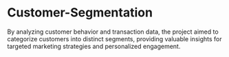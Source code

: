 # Customer-Segmentation
By analyzing customer behavior and transaction data, the project aimed to categorize customers into distinct segments, providing valuable insights for targeted marketing strategies and personalized engagement.
